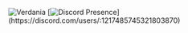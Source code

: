 <!--
**839274509162738/839274509162738** is a ✨ _special_ ✨ repository because its `README.md` (this file) appears on your GitHub profile.-->

![Verdania](https://cdn.discordapp.com/attachments/1218603664244211745/1239699012404121601/hKQ0SPC.png?ex=6643df2d&is=66428dad&hm=45b391159a4d4b2dfdd5b4a64573c15bce566eee5563297ca75d5577cab236fc&)
[![Discord Presence](https://lanyard.cnrad.dev/api/1217485745321803870?theme=dark&bg=%233c3836&animated=true&hideDiscrim=true&borderRadius=20px&idleMessage=Probably%20Wasting%20%Time...)](https://discord.com/users/:1217485745321803870)
